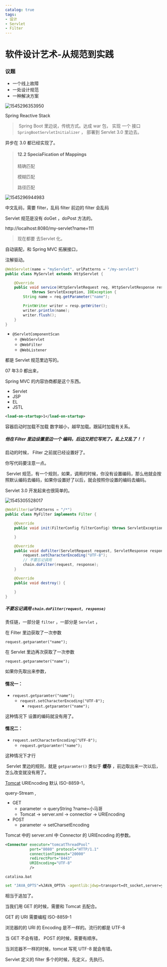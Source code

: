 ```yaml
---
catalog: true
tags:
- 设计
- Servlet
- Filter
---
```




# 软件设计艺术-从规范到实践

### 议题

- 一个线上故障
- 一处设计规范
- 一种解决方案



![1545296353950](assets/1545296353950.png)

Spring Reactive Stack

> ​	 Spring Boot 里边说，传统方式。达成 war 包， 实现 一个 接口 `SpringBootServletInitializer` ， 部署到 Servlet 3.0 里边去。
>
> 

异步在 3.0 都已经实现了。



> #### 12.2 SpeciaFication of Mappings
>
> 精确匹配
>
> 模糊匹配
>
> 路径匹配

![1545296944983](assets/1545296944983.png)

中文乱码，需要 filter，乱码 filter 前边的 filter 会乱码



Servlet 规范是没有 doGet ，doPost 方法的。



http://localhost:8080/my-servlet?name=111 



> 现在都要 去Servlet 化。



自动装配，和 Spring MVC 拓展接口，

注解驱动。

```java
@WebServlet(name = "myServlet", urlPatterns = "/my-servlet")
public class MyServlet extends HttpServlet {

    @Override
    public void service(HttpServletRequest req, HttpServletResponse resp)
            throws ServletException, IOException {
        String name = req.getParameter("name");

        PrintWriter writer = resp.getWriter();
        writer.println(name);
        writer.flush();
    }
}
```



- `@ServletComponentScan` 
  - `@WebServlet` 
  - `@WebFilter` 
  - `@WebListener` 

都是 Servlet 规范里边写的。



07 年3.0 都出来，

Spring  MVC 的内容协商都是这个东西。

- Servlet
- JSP
- EL
- JSTL



```xml
<load-on-startup>1</load-on-startup>
```

容器启动时加载不加载 数字越小，越早加载。跟延时加载有关系。



##### 他在 Filter 里边设置里边一个 编码，后边又把它写死了。乱上又乱了！！

启动的时候， Filter 之前就已经设置好了。

你写代码要注意一点。

​	Servlet 规范，有一个规则，如果，调用的时候，你没有设置编码，那么他就会按照默认编码去编码，如果你设置好了以后，就会按照你设置的编码去编码。

Servlet 3.0 开发起来也很简单的。



![1545305528017](assets/1545305528017.png)



```java
@WebFilter(urlPatterns = "/*")
public class MyFilter implements Filter {

    @Override
    public void init(FilterConfig filterConfig) throws ServletException {

    }

    @Override
    public void doFilter(ServletRequest request, ServletResponse response, FilterChain chain) throws IOException, ServletException {
        request.setCharacterEncoding("UTF-8");
        // 不要忘记调用
        chain.doFilter(request, response);
    }

    @Override
    public void destroy() {

    }
}
```

##### 不要忘记调用  `chain.doFilter(request, response)` 



责任链，一部分是 `filter` ，一部分是 `Servlet` ，



在 Filter 里边获取了一次参数

`request.getparamter("name");` 

在 Servlet 里边再次获取了一次参数

`request.getparameter("name");` 



如果你先取出来参数，



#### 情况一：

- `request.getparamter("name");`
  - `request.setCharacterEncoding("UTF-8");`
    - `request.getparamter("name");` 

这种情况下 设置的编码就没有用了。

#### 情况二：

- `request.setCharacterEncoding("UTF-8");` 
  - `request.getparamter("name");` 

这种情况下才行



​	Servlet 里边的规则，就是 `getparamter()` 类似于 **缓存** ，前边取出来一次以后，怎么改变就没有用了。



[Tomcat]()  URlEncoding  默认 ISO-8859-1，

query-Stream ,

- GET 
  - parameter -> queryString      ?name=小马哥
  - Tomcat -> server.xml -> connectior  ->  URIEncoding 
- POST
  - parameter -> setCharsetEncoding   



Tomcat 中的  server.xml 中 Connector 的 URIEncoding 的参数。



```xml
<Connector executor="tomcatThreadPool"
           port="8080" protocol="HTTP/1.1"
           connectionTimeout="20000"
           redirectPort="8443"
           URIEncoding="UTF-8"
           />
```



`catalina.bat` 

```bash
set "JAVA_OPTS"=%JAVA_OPTS% -agentlib:jdwp=transport=dt_socket,server=y,suspend=n,address=9527
```



相当于追加了。

当我们用 GET 的时候，需要和 Tomcat 去配合。

GET 的 URI 需要编程 ISO-8859-1



浏览器的的 URI 的 Encoding 是不一样的。流行的都是 UTF-8

当 GET 不会有错， POST 的时候，需要有顺序。

当浏览器不一样的时候，tomcat 写死 UTF-8 就会有错。



Servlet 定义的 filter  多个的时候，先定义，先执行。

